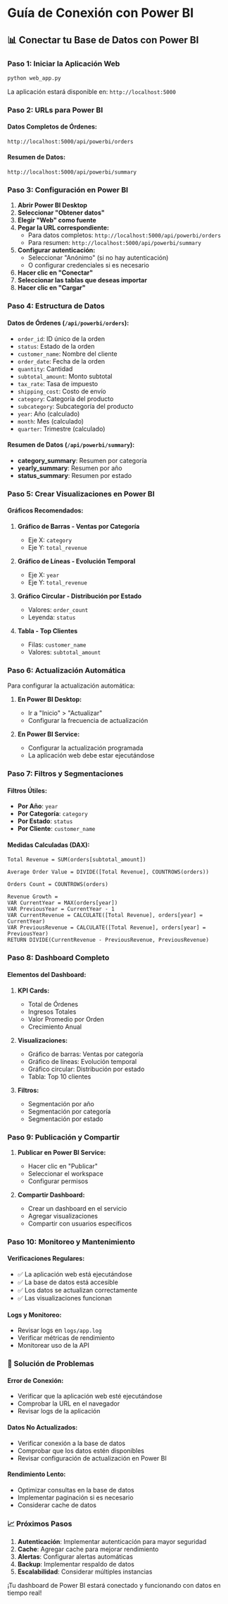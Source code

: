 # Guía de Conexión con Power BI

## 📊 Conectar tu Base de Datos con Power BI

### **Paso 1: Iniciar la Aplicación Web**
```bash
python web_app.py
```
La aplicación estará disponible en: `http://localhost:5000`

### **Paso 2: URLs para Power BI**

#### **Datos Completos de Órdenes:**
```
http://localhost:5000/api/powerbi/orders
```

#### **Resumen de Datos:**
```
http://localhost:5000/api/powerbi/summary
```

### **Paso 3: Configuración en Power BI**

1. **Abrir Power BI Desktop**
2. **Seleccionar "Obtener datos"**
3. **Elegir "Web" como fuente**
4. **Pegar la URL correspondiente:**
   - Para datos completos: `http://localhost:5000/api/powerbi/orders`
   - Para resumen: `http://localhost:5000/api/powerbi/summary`
5. **Configurar autenticación:**
   - Seleccionar "Anónimo" (si no hay autenticación)
   - O configurar credenciales si es necesario
6. **Hacer clic en "Conectar"**
7. **Seleccionar las tablas que deseas importar**
8. **Hacer clic en "Cargar"**

### **Paso 4: Estructura de Datos**

#### **Datos de Órdenes (`/api/powerbi/orders`):**
- `order_id`: ID único de la orden
- `status`: Estado de la orden
- `customer_name`: Nombre del cliente
- `order_date`: Fecha de la orden
- `quantity`: Cantidad
- `subtotal_amount`: Monto subtotal
- `tax_rate`: Tasa de impuesto
- `shipping_cost`: Costo de envío
- `category`: Categoría del producto
- `subcategory`: Subcategoría del producto
- `year`: Año (calculado)
- `month`: Mes (calculado)
- `quarter`: Trimestre (calculado)

#### **Resumen de Datos (`/api/powerbi/summary`):**
- **category_summary**: Resumen por categoría
- **yearly_summary**: Resumen por año
- **status_summary**: Resumen por estado

### **Paso 5: Crear Visualizaciones en Power BI**

#### **Gráficos Recomendados:**

1. **Gráfico de Barras - Ventas por Categoría**
   - Eje X: `category`
   - Eje Y: `total_revenue`

2. **Gráfico de Líneas - Evolución Temporal**
   - Eje X: `year`
   - Eje Y: `total_revenue`

3. **Gráfico Circular - Distribución por Estado**
   - Valores: `order_count`
   - Leyenda: `status`

4. **Tabla - Top Clientes**
   - Filas: `customer_name`
   - Valores: `subtotal_amount`

### **Paso 6: Actualización Automática**

Para configurar la actualización automática:

1. **En Power BI Desktop:**
   - Ir a "Inicio" > "Actualizar"
   - Configurar la frecuencia de actualización

2. **En Power BI Service:**
   - Configurar la actualización programada
   - La aplicación web debe estar ejecutándose

### **Paso 7: Filtros y Segmentaciones**

#### **Filtros Útiles:**
- **Por Año**: `year`
- **Por Categoría**: `category`
- **Por Estado**: `status`
- **Por Cliente**: `customer_name`

#### **Medidas Calculadas (DAX):**

```dax
Total Revenue = SUM(orders[subtotal_amount])

Average Order Value = DIVIDE([Total Revenue], COUNTROWS(orders))

Orders Count = COUNTROWS(orders)

Revenue Growth = 
VAR CurrentYear = MAX(orders[year])
VAR PreviousYear = CurrentYear - 1
VAR CurrentRevenue = CALCULATE([Total Revenue], orders[year] = CurrentYear)
VAR PreviousRevenue = CALCULATE([Total Revenue], orders[year] = PreviousYear)
RETURN DIVIDE(CurrentRevenue - PreviousRevenue, PreviousRevenue)
```

### **Paso 8: Dashboard Completo**

#### **Elementos del Dashboard:**

1. **KPI Cards:**
   - Total de Órdenes
   - Ingresos Totales
   - Valor Promedio por Orden
   - Crecimiento Anual

2. **Visualizaciones:**
   - Gráfico de barras: Ventas por categoría
   - Gráfico de líneas: Evolución temporal
   - Gráfico circular: Distribución por estado
   - Tabla: Top 10 clientes

3. **Filtros:**
   - Segmentación por año
   - Segmentación por categoría
   - Segmentación por estado

### **Paso 9: Publicación y Compartir**

1. **Publicar en Power BI Service:**
   - Hacer clic en "Publicar"
   - Seleccionar el workspace
   - Configurar permisos

2. **Compartir Dashboard:**
   - Crear un dashboard en el servicio
   - Agregar visualizaciones
   - Compartir con usuarios específicos

### **Paso 10: Monitoreo y Mantenimiento**

#### **Verificaciones Regulares:**
- ✅ La aplicación web está ejecutándose
- ✅ La base de datos está accesible
- ✅ Los datos se actualizan correctamente
- ✅ Las visualizaciones funcionan

#### **Logs y Monitoreo:**
- Revisar logs en `logs/app.log`
- Verificar métricas de rendimiento
- Monitorear uso de la API

### **🔧 Solución de Problemas**

#### **Error de Conexión:**
- Verificar que la aplicación web esté ejecutándose
- Comprobar la URL en el navegador
- Revisar logs de la aplicación

#### **Datos No Actualizados:**
- Verificar conexión a la base de datos
- Comprobar que los datos estén disponibles
- Revisar configuración de actualización en Power BI

#### **Rendimiento Lento:**
- Optimizar consultas en la base de datos
- Implementar paginación si es necesario
- Considerar cache de datos

### **📈 Próximos Pasos**

1. **Autenticación**: Implementar autenticación para mayor seguridad
2. **Cache**: Agregar cache para mejorar rendimiento
3. **Alertas**: Configurar alertas automáticas
4. **Backup**: Implementar respaldo de datos
5. **Escalabilidad**: Considerar múltiples instancias

¡Tu dashboard de Power BI estará conectado y funcionando con datos en tiempo real!
